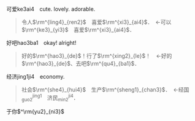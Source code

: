 可爱ke3ai4　cute. lovely. adorable.   
>令人$`\rm^{ling4}_{ren2}`$　喜爱$`\rm^{xi3}_{ai4}`$．　←可以$`\rm^{ke3}_{yi3}`$　喜爱$`\rm^{xi3}_{ai4}`$．

好吧hao3ba1　okay! alright!
>好的$`\rm^{hao3}_{de}`$！行了$`\rm^{xing2}_{le}`$！　←好的$`\rm^{hao3}_{de}`$、去吧$`\rm^{qu4}_{ba1}`$．

经济jing1ji4　economy.
>社会$`\rm^{she4}_{hui4}`$　生产$`\rm^{sheng1}_{chan3}`$．　←经国$`^\text{jing1}_\text{guo2}`$　济民$`^\text{ji4}_\text{min2}`$．



于你$`^\rm{yu2}_{ni3}`$
